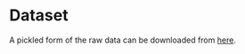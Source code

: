 Dataset
=======

A pickled form of the raw data can be downloaded from [here](https://github.com/howl-anderson/ATIS_dataset/raw/master/data/raw_data/ms-cntk-atis/atis.train.pkl).
